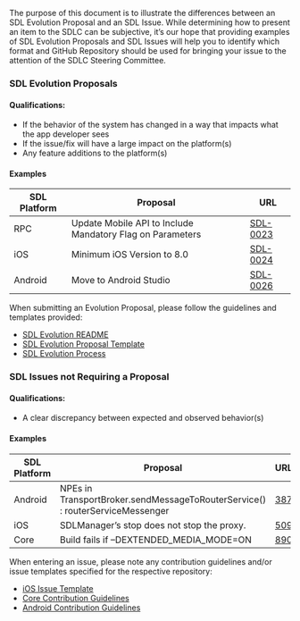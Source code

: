 The purpose of this document is to illustrate the differences between an SDL Evolution Proposal and an SDL Issue.  While determining how to present an item to the SDLC can be subjective, it’s our hope that providing examples of SDL Evolution Proposals and SDL Issues will help you to identify which format and GitHub Repository should be used for bringing your issue to the attention of the SDLC Steering Committee.

### SDL Evolution Proposals

#### Qualifications:
- If the behavior of the system has changed in a way that impacts what the app developer sees
- If the issue/fix will have a large impact on the platform(s)
- Any feature additions to the platform(s)

#### Examples

| SDL Platform     | Proposal                                                 | URL                |
| ---------------- | -------------------------------------------------------- | ------------------ |
| RPC              | Update Mobile API to Include Mandatory Flag on Parameters| [SDL-0023](https://github.com/smartdevicelink/sdl_evolution/blob/master/proposals/0023-update-mobile-api-mandatory-flag.md)       |
| iOS              | Minimum iOS Version to 8.0                               | [SDL-0024](https://github.com/smartdevicelink/sdl_evolution/blob/master/proposals/0024-ios-8-0-minimum.md)       |
| Android          | Move to Android Studio                                   | [SDL-0026](https://github.com/smartdevicelink/sdl_evolution/issues/88)       |

When submitting an Evolution Proposal, please follow the guidelines and templates provided:
- [SDL Evolution README](https://github.com/smartdevicelink/sdl_evolution/blob/master/README.md)
- [SDL Evolution Proposal Template](https://github.com/smartdevicelink/sdl_evolution/blob/master/0000-template.md)
- [SDL Evolution Process](https://github.com/smartdevicelink/sdl_evolution/blob/master/process.md)

### SDL Issues not Requiring a Proposal

#### Qualifications:
- A clear discrepancy between expected and observed behavior(s)

#### Examples

| SDL Platform     | Proposal                                                                     | URL                |
| ---------------- | ---------------------------------------------------------------------------- | ------------------ |
| Android          | NPEs in TransportBroker.sendMessageToRouterService() : routerServiceMessenger| [387](https://github.com/smartdevicelink/sdl_android/issues/387)   |
| iOS              | SDLManager’s stop does not stop the proxy.                                   | [509](https://github.com/smartdevicelink/sdl_ios/issues/509)       |
| Core             | Build fails if –DEXTENDED_MEDIA_MODE=ON                                      | [890](https://github.com/smartdevicelink/sdl_core/issues/890)      |

When entering an issue, please note any contribution guidelines and/or issue templates specified for the respective repository:
- [iOS Issue Template](https://github.com/smartdevicelink/sdl_ios/blob/master/.github/ISSUE_TEMPLATE.md)
- [Core Contribution Guidelines](https://github.com/smartdevicelink/sdl_core/blob/master/CONTRIBUTING.md)
- [Android Contribution Guidelines](https://github.com/smartdevicelink/sdl_android/blob/develop/CONTRIBUTING.md)
